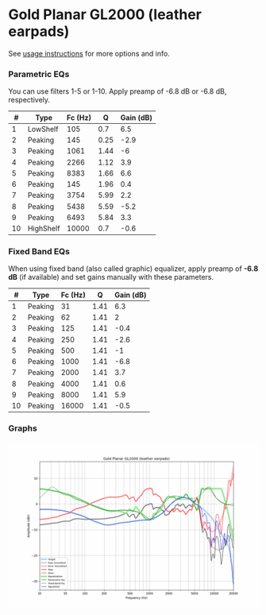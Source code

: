 # Gold Planar GL2000 (leather earpads)
See [usage instructions](https://github.com/jaakkopasanen/AutoEq#usage) for more options and info.

### Parametric EQs
You can use filters 1-5 or 1-10. Apply preamp of -6.8 dB or -6.8 dB, respectively.

|   # | Type      |   Fc (Hz) |    Q |   Gain (dB) |
|-----|-----------|-----------|------|-------------|
|   1 | LowShelf  |       105 | 0.7  |         6.5 |
|   2 | Peaking   |       145 | 0.25 |        -2.9 |
|   3 | Peaking   |      1061 | 1.44 |        -6   |
|   4 | Peaking   |      2266 | 1.12 |         3.9 |
|   5 | Peaking   |      8383 | 1.66 |         6.6 |
|   6 | Peaking   |       145 | 1.96 |         0.4 |
|   7 | Peaking   |      3754 | 5.99 |         2.2 |
|   8 | Peaking   |      5438 | 5.59 |        -5.2 |
|   9 | Peaking   |      6493 | 5.84 |         3.3 |
|  10 | HighShelf |     10000 | 0.7  |        -0.6 |

### Fixed Band EQs
When using fixed band (also called graphic) equalizer, apply preamp of **-6.8 dB** (if available) and set gains manually with these parameters.

|   # | Type    |   Fc (Hz) |    Q |   Gain (dB) |
|-----|---------|-----------|------|-------------|
|   1 | Peaking |        31 | 1.41 |         6.3 |
|   2 | Peaking |        62 | 1.41 |         2   |
|   3 | Peaking |       125 | 1.41 |        -0.4 |
|   4 | Peaking |       250 | 1.41 |        -2.6 |
|   5 | Peaking |       500 | 1.41 |        -1   |
|   6 | Peaking |      1000 | 1.41 |        -6.8 |
|   7 | Peaking |      2000 | 1.41 |         3.7 |
|   8 | Peaking |      4000 | 1.41 |         0.6 |
|   9 | Peaking |      8000 | 1.41 |         5.9 |
|  10 | Peaking |     16000 | 1.41 |        -0.5 |

### Graphs
![](./Gold%20Planar%20GL2000%20(leather%20earpads).png)
